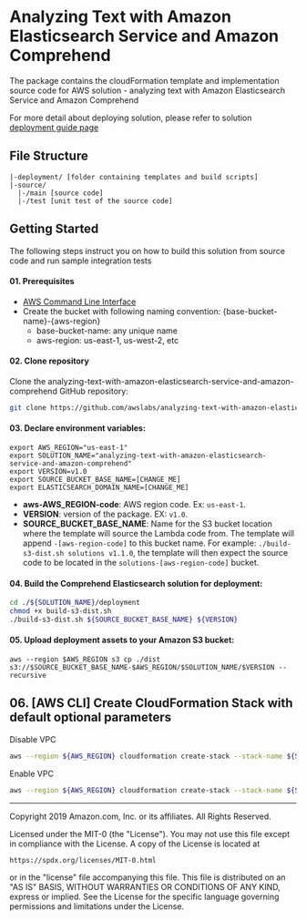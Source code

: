 # Analyzing Text with Amazon Elasticsearch Service and Amazon Comprehend
The package contains the cloudFormation template and implementation source code for AWS solution - analyzing text with Amazon Elasticsearch Service and Amazon Comprehend

For more detail about deploying solution, please refer to solution [deployment guide page](https://docs.aws.amazon.com/solutions/latest/analyzing-text-with-amazon-elasticsearch-service-and-amazon-comprehend/welcome.html)

## File Structure
```
|-deployment/ [folder containing templates and build scripts]
|-source/
  |-/main [source code]
  |-/test [unit test of the source code]
```

## Getting Started
The following steps instruct you on how to build this solution from source code and run sample integration tests

#### 01. Prerequisites

* [AWS Command Line Interface](https://aws.amazon.com/cli/)
* Create the bucket with following naming convention: {base-bucket-name}-{aws-region}
  * base-bucket-name: any unique name
  * aws-region: us-east-1, us-west-2, etc

#### 02. Clone repository
Clone the analyzing-text-with-amazon-elasticsearch-service-and-amazon-comprehend GitHub repository:

```bash
git clone https://github.com/awslabs/analyzing-text-with-amazon-elasticsearch-service-and-amazon-comprehend.git
```

#### 03. Declare environment variables:
```
export AWS_REGION="us-east-1"
export SOLUTION_NAME="analyzing-text-with-amazon-elasticsearch-service-and-amazon-comprehend"
export VERSION=v1.0
export SOURCE_BUCKET_BASE_NAME=[CHANGE_ME]
export ELASTICSEARCH_DOMAIN_NAME=[CHANGE_ME]
```
- **aws-AWS_REGION-code**: AWS region code. Ex: ```us-east-1```.
- **VERSION**: version of the package. EX: ```v1.0```.
- **SOURCE_BUCKET_BASE_NAME**: Name for the S3 bucket location where the template will source the Lambda code from. The template will append ```-[aws-region-code]``` to this bucket name. For example: ```./build-s3-dist.sh solutions v1.1.0```, the template will then expect the source code to be located in the ```solutions-[aws-region-code]``` bucket.

#### 04. Build the Comprehend Elasticsearch solution for deployment:
```bash
cd ./${SOLUTION_NAME}/deployment
chmod +x build-s3-dist.sh
./build-s3-dist.sh ${SOURCE_BUCKET_BASE_NAME} ${VERSION}
```

#### 05. Upload deployment assets to your Amazon S3 bucket:
```
aws --region $AWS_REGION s3 cp ./dist s3://$SOURCE_BUCKET_BASE_NAME-$AWS_REGION/$SOLUTION_NAME/$VERSION --recursive
```

## 06. [AWS CLI] Create CloudFormation Stack with default optional parameters
Disable VPC
```bash
aws --region ${AWS_REGION} cloudformation create-stack --stack-name ${SOLUTION_NAME} --template-url https://s3.amazonaws.com/${SOURCE_BUCKET_BASE_NAME}-${AWS_REGION}/${SOLUTION_NAME}/${VERSION}/${SOLUTION_NAME}.template  --parameters ParameterKey=DomainName,ParameterValue=${ELASTICSEARCH_DOMAIN_NAME} ParameterKey=ESServiceRoleExists,ParameterValue=true --capabilities "CAPABILITY_IAM"
```
Enable VPC
```bash
aws --region ${AWS_REGION} cloudformation create-stack --stack-name ${SOLUTION_NAME} --template-url https://s3.amazonaws.com/${SOURCE_BUCKET_BASE_NAME}-${AWS_REGION}/${SOLUTION_NAME}/${VERSION}/${SOLUTION_NAME}.template  --parameters ParameterKey=DomainName,ParameterValue=${ELASTICSEARCH_DOMAIN_NAME} ParameterKey=ESServiceRoleExists,ParameterValue=true ParameterKey=EnableVPC,ParameterValue=true --capabilities "CAPABILITY_IAM"
```

***

Copyright 2019 Amazon.com, Inc. or its affiliates. All Rights Reserved.

Licensed under the MIT-0 (the "License"). You may not use this file except in compliance with the License. A copy of the License is located at

    https://spdx.org/licenses/MIT-0.html

or in the "license" file accompanying this file. This file is distributed on an "AS IS" BASIS, WITHOUT WARRANTIES OR CONDITIONS OF ANY KIND, express or implied. See the License for the specific language governing permissions and limitations under the License.
